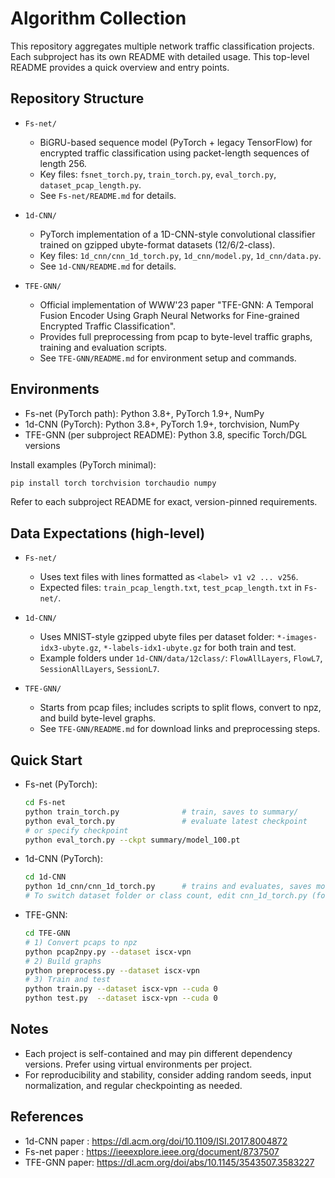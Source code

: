 # Algorithm Collection

This repository aggregates multiple network traffic classification projects. Each subproject has its own README with detailed usage. This top-level README provides a quick overview and entry points.

## Repository Structure

- `Fs-net/`
  - BiGRU-based sequence model (PyTorch + legacy TensorFlow) for encrypted traffic classification using packet-length sequences of length 256.
  - Key files: `fsnet_torch.py`, `train_torch.py`, `eval_torch.py`, `dataset_pcap_length.py`.
  - See `Fs-net/README.md` for details.

- `1d-CNN/`
  - PyTorch implementation of a 1D-CNN-style convolutional classifier trained on gzipped ubyte-format datasets (12/6/2-class).
  - Key files: `1d_cnn/cnn_1d_torch.py`, `1d_cnn/model.py`, `1d_cnn/data.py`.
  - See `1d-CNN/README.md` for details.

- `TFE-GNN/`
  - Official implementation of WWW'23 paper "TFE-GNN: A Temporal Fusion Encoder Using Graph Neural Networks for Fine-grained Encrypted Traffic Classification".
  - Provides full preprocessing from pcap to byte-level traffic graphs, training and evaluation scripts.
  - See `TFE-GNN/README.md` for environment setup and commands.

## Environments

- Fs-net (PyTorch path): Python 3.8+, PyTorch 1.9+, NumPy
- 1d-CNN (PyTorch): Python 3.8+, PyTorch 1.9+, torchvision, NumPy
- TFE-GNN (per subproject README): Python 3.8, specific Torch/DGL versions

Install examples (PyTorch minimal):

```bash
pip install torch torchvision torchaudio numpy
```

Refer to each subproject README for exact, version-pinned requirements.

## Data Expectations (high-level)

- `Fs-net/`
  - Uses text files with lines formatted as `<label> v1 v2 ... v256`.
  - Expected files: `train_pcap_length.txt`, `test_pcap_length.txt` in `Fs-net/`.

- `1d-CNN/`
  - Uses MNIST-style gzipped ubyte files per dataset folder: `*-images-idx3-ubyte.gz`, `*-labels-idx1-ubyte.gz` for both train and test.
  - Example folders under `1d-CNN/data/12class/`: `FlowAllLayers`, `FlowL7`, `SessionAllLayers`, `SessionL7`.

- `TFE-GNN/`
  - Starts from pcap files; includes scripts to split flows, convert to npz, and build byte-level graphs.
  - See `TFE-GNN/README.md` for download links and preprocessing steps.

## Quick Start

- Fs-net (PyTorch):
  ```bash
  cd Fs-net
  python train_torch.py              # train, saves to summary/
  python eval_torch.py               # evaluate latest checkpoint
  # or specify checkpoint
  python eval_torch.py --ckpt summary/model_100.pt
  ```

- 1d-CNN (PyTorch):
  ```bash
  cd 1d-CNN
  python 1d_cnn/cnn_1d_torch.py      # trains and evaluates, saves model.ckpt
  # To switch dataset folder or class count, edit cnn_1d_torch.py (folder_path_list, task_index, label_num)
  ```

- TFE-GNN:
  ```bash
  cd TFE-GNN
  # 1) Convert pcaps to npz
  python pcap2npy.py --dataset iscx-vpn
  # 2) Build graphs
  python preprocess.py --dataset iscx-vpn
  # 3) Train and test
  python train.py --dataset iscx-vpn --cuda 0
  python test.py  --dataset iscx-vpn --cuda 0
  ```

## Notes

- Each project is self-contained and may pin different dependency versions. Prefer using virtual environments per project.
- For reproducibility and stability, consider adding random seeds, input normalization, and regular checkpointing as needed.

## References

- 1d-CNN paper : https://dl.acm.org/doi/10.1109/ISI.2017.8004872
- Fs-net paper : https://ieeexplore.ieee.org/document/8737507
- TFE-GNN paper: https://dl.acm.org/doi/abs/10.1145/3543507.3583227
